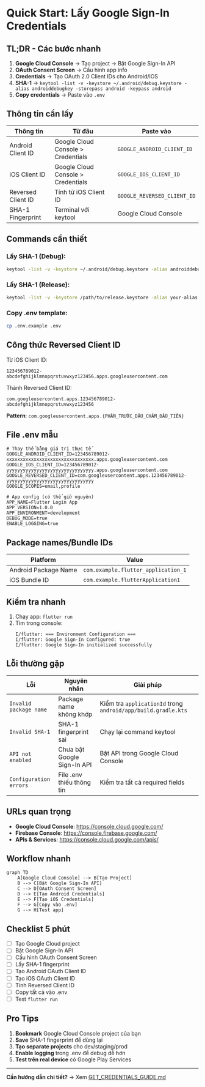 # Quick Start: Lấy Google Sign-In Credentials

## TL;DR - Các bước nhanh

1. **Google Cloud Console** → Tạo project → Bật Google Sign-In API
2. **OAuth Consent Screen** → Cấu hình app info
3. **Credentials** → Tạo OAuth 2.0 Client IDs cho Android/iOS
4. **SHA-1** → `keytool -list -v -keystore ~/.android/debug.keystore -alias androiddebugkey -storepass android -keypass android`
5. **Copy credentials** → Paste vào `.env`

## Thông tin cần lấy

| Thông tin | Từ đâu | Paste vào |
|-----------|--------|-----------|
| Android Client ID | Google Cloud Console > Credentials | `GOOGLE_ANDROID_CLIENT_ID` |
| iOS Client ID | Google Cloud Console > Credentials | `GOOGLE_IOS_CLIENT_ID` |
| Reversed Client ID | Tính từ iOS Client ID | `GOOGLE_REVERSED_CLIENT_ID` |
| SHA-1 Fingerprint | Terminal với keytool | Google Cloud Console |

## Commands cần thiết

### Lấy SHA-1 (Debug):
```bash
keytool -list -v -keystore ~/.android/debug.keystore -alias androiddebugkey -storepass android -keypass android
```

### Lấy SHA-1 (Release):
```bash
keytool -list -v -keystore /path/to/release.keystore -alias your-alias
```

### Copy .env template:
```bash
cp .env.example .env
```

## Công thức Reversed Client ID

Từ iOS Client ID:
```
123456789012-abcdefghijklmnopqrstuvwxyz123456.apps.googleusercontent.com
```

Thành Reversed Client ID:
```
com.googleusercontent.apps.123456789012-abcdefghijklmnopqrstuvwxyz123456
```

**Pattern**: `com.googleusercontent.apps.{PHẦN_TRƯỚC_DẤU_CHẤM_ĐẦU_TIÊN}`

## File .env mẫu

```env
# Thay thế bằng giá trị thực tế
GOOGLE_ANDROID_CLIENT_ID=123456789012-xxxxxxxxxxxxxxxxxxxxxxxxxxxxxxxx.apps.googleusercontent.com
GOOGLE_IOS_CLIENT_ID=123456789012-yyyyyyyyyyyyyyyyyyyyyyyyyyyyyyyy.apps.googleusercontent.com
GOOGLE_REVERSED_CLIENT_ID=com.googleusercontent.apps.123456789012-yyyyyyyyyyyyyyyyyyyyyyyyyyyyyyyy
GOOGLE_SCOPES=email,profile

# App config (có thể giữ nguyên)
APP_NAME=Flutter Login App
APP_VERSION=1.0.0
APP_ENVIRONMENT=development
DEBUG_MODE=true
ENABLE_LOGGING=true
```

## Package names/Bundle IDs

| Platform | Value |
|----------|-------|
| Android Package Name | `com.example.flutter_application_1` |
| iOS Bundle ID | `com.example.flutterApplication1` |

## Kiểm tra nhanh

1. Chạy app: `flutter run`
2. Tìm trong console:
   ```
   I/flutter: === Environment Configuration ===
   I/flutter: Google Sign-In Configured: true
   I/flutter: Google Sign-In initialized successfully
   ```

## Lỗi thường gặp

| Lỗi | Nguyên nhân | Giải pháp |
|-----|-------------|-----------|
| `Invalid package name` | Package name không khớp | Kiểm tra `applicationId` trong `android/app/build.gradle.kts` |
| `Invalid SHA-1` | SHA-1 fingerprint sai | Chạy lại command keytool |
| `API not enabled` | Chưa bật Google Sign-In API | Bật API trong Google Cloud Console |
| `Configuration errors` | File .env thiếu thông tin | Kiểm tra tất cả required fields |

## URLs quan trọng

- **Google Cloud Console**: https://console.cloud.google.com/
- **Firebase Console**: https://console.firebase.google.com/
- **APIs & Services**: https://console.cloud.google.com/apis/

## Workflow nhanh

```mermaid
graph TD
    A[Google Cloud Console] --> B[Tạo Project]
    B --> C[Bật Google Sign-In API]
    C --> D[OAuth Consent Screen]
    D --> E[Tạo Android Credentials]
    E --> F[Tạo iOS Credentials]
    F --> G[Copy vào .env]
    G --> H[Test app]
```

## Checklist 5 phút

- [ ] Tạo Google Cloud project
- [ ] Bật Google Sign-In API  
- [ ] Cấu hình OAuth Consent Screen
- [ ] Lấy SHA-1 fingerprint
- [ ] Tạo Android OAuth Client ID
- [ ] Tạo iOS OAuth Client ID
- [ ] Tính Reversed Client ID
- [ ] Copy tất cả vào .env
- [ ] Test `flutter run`

## Pro Tips

1. **Bookmark** Google Cloud Console project của bạn
2. **Save** SHA-1 fingerprint để dùng lại
3. **Tạo separate projects** cho dev/staging/prod
4. **Enable logging** trong .env để debug dễ hơn
5. **Test trên real device** có Google Play Services

---

**Cần hướng dẫn chi tiết?** → Xem [GET_CREDENTIALS_GUIDE.md](GET_CREDENTIALS_GUIDE.md)

